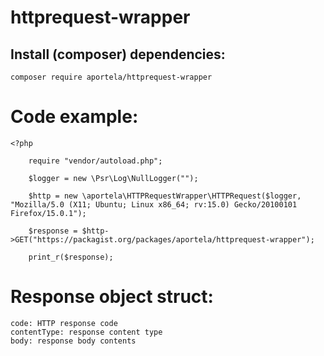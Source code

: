 # httprequest-wrapper

## Install (composer) dependencies:

```
composer require aportela/httprequest-wrapper
```

# Code example:

```
<?php

    require "vendor/autoload.php";

    $logger = new \Psr\Log\NullLogger("");

    $http = new \aportela\HTTPRequestWrapper\HTTPRequest($logger, "Mozilla/5.0 (X11; Ubuntu; Linux x86_64; rv:15.0) Gecko/20100101 Firefox/15.0.1");

    $response = $http->GET("https://packagist.org/packages/aportela/httprequest-wrapper");

    print_r($response);
```

# Response object struct:

    code: HTTP response code
    contentType: response content type
    body: response body contents
